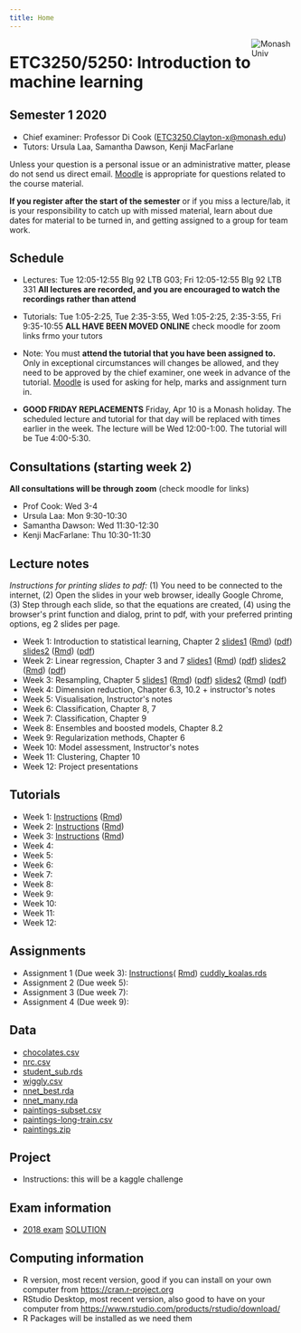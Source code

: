 ```yaml
---
title: Home
---
```


[<img src="img/M.png" style="max-width:15%;min-width:40px;float:right;" alt="Monash Univ" />](https://monash.edu)

# ETC3250/5250: Introduction to machine learning

## Semester 1 2020

- Chief examiner: Professor Di Cook (ETC3250.Clayton-x@monash.edu)
- Tutors: Ursula Laa, Samantha Dawson, Kenji MacFarlane

Unless your question is a personal issue or an administrative matter, please do not send us direct email. [Moodle](https://lms.monash.edu/course/view.php?id=63422) is appropriate for questions related to the course material.

**If you register after the start of the semester** or if you miss a lecture/lab, it is your responsibility to catch up with missed material, learn about due dates for material to be turned in, and getting assigned to a group for team work. 

## Schedule

- Lectures: Tue 12:05-12:55 Blg 92 LTB G03; Fri 12:05-12:55 Blg 92 LTB 331 **All lectures are recorded, and you are encouraged to watch the recordings rather than attend**

- Tutorials: Tue 1:05-2:25, Tue 2:35-3:55, Wed 1:05-2:25, 2:35-3:55, Fri 9:35-10:55 **ALL HAVE BEEN MOVED ONLINE** check moodle for zoom links  frmo your tutors
- Note: You must **attend the tutorial that you have been assigned to.** Only in exceptional circumstances will changes be allowed, and they need to be approved by the chief examiner, one week in advance of the tutorial. [Moodle](https://lms.monash.edu/course/view.php?id=49079) is used for asking for help, marks and assignment turn in. 

- **GOOD FRIDAY REPLACEMENTS** Friday, Apr 10 is a Monash holiday. The
  scheduled lecture and tutorial for that day will be replaced with
  times earlier in the week. The lecture will be Wed 12:00-1:00. The tutorial will be Tue 4:00-5:30.

## Consultations (starting week 2)

**All consultations will be through zoom** (check moodle for  links)

- Prof Cook: Wed 3-4 
- Ursula Laa: Mon 9:30-10:30 
- Samantha Dawson: Wed 11:30-12:30 
- Kenji MacFarlane: Thu 10:30-11:30 

## Lecture notes

*Instructions for printing slides to pdf:* (1) You need to be connected to the internet, (2) Open the slides in your web browser, ideally Google Chrome, (3) Step through each slide, so that the equations are created, (4) using the browser's print function and dialog, print to pdf, with your preferred printing options, eg 2 slides per page.

- Week 1: Introduction to statistical learning, Chapter 2 [slides1](http://iml.numbat.space/lectures/week1/introduction.html) ([Rmd](http://iml.numbat.space/lectures/week1/introduction.Rmd)) ([pdf](http://iml.numbat.space/lectures/week1/introduction.pdf)) [slides2](http://iml.numbat.space/lectures/week1/statlearn.html) ([Rmd](http://iml.numbat.space/lectures/week1/statlearn.Rmd))
([pdf](http://iml.numbat.space/lectures/week1/statlearn.pdf))
- Week 2: Linear regression, Chapter 3 and 7 
[slides1](http://iml.numbat.space/lectures/week2/linear-regression.html) ([Rmd](http://iml.numbat.space/lectures/week2/linear-regression.Rmd)) ([pdf](http://iml.numbat.space/lectures/week2/linear-regression.pdf)) [slides2](http://iml.numbat.space/lectures/week2/flexible-regression.html) ([Rmd](http://iml.numbat.space/lectures/week2/flexible-regression.Rmd))
([pdf](http://iml.numbat.space/lectures/week2/flexible-regression.pdf))
- Week 3: Resampling, Chapter 5 [slides1](http://iml.numbat.space/lectures/week3/categorical_response_regression.html) ([Rmd](http://iml.numbat.space/lectures/week3/categorical_response_regression.Rmd)) ([pdf](http://iml.numbat.space/lectures/week3/categorical_response_regression.pdf)) [slides2](http://iml.numbat.space/lectures/week3/resampling.html) ([Rmd](http://iml.numbat.space/lectures/week3/resampling.Rmd))
([pdf](http://iml.numbat.space/lectures/week3/resampling.pdf))
- Week 4: Dimension reduction, Chapter 6.3, 10.2 + instructor's notes
- Week 5: Visualisation, Instructor's notes
- Week 6: Classification,  Chapter 8, 7
- Week 7: Classification, Chapter 9
- Week 8: Ensembles and boosted models, Chapter 8.2 
- Week 9: Regularization methods, Chapter 6 
- Week 10: Model assessment, Instructor's notes
- Week 11: Clustering, Chapter 10
- Week 12: Project presentations

<!--
https://www.monash.edu/policy-bank/academic/education/learning-and-teaching
-->

## Tutorials

- Week 1: [Instructions](https://iml.numbat.space/labs/lab1.html) ([Rmd](https://iml.numbat.space/labs/lab1.Rmd))
- Week 2: [Instructions](https://iml.numbat.space/labs/lab2.html) ([Rmd](https://iml.numbat.space/labs/lab2.Rmd))
- Week 3: [Instructions](https://iml.numbat.space/labs/lab3.html) ([Rmd](https://iml.numbat.space/labs/lab3.Rmd))
- Week 4:
- Week 5: 
- Week 6: 
- Week 7: 
- Week 8: 
- Week 9: 
- Week 10: 
- Week 11:  
- Week 12: 

## Assignments

- Assignment 1 (Due week 3): [Instructions](assignments/assignment1.html)( [Rmd](assignments/assignment1.Rmd)) [cuddly_koalas.rds](assignments/data/cuddly_koalas.rds)
- Assignment 2 (Due week 5):
- Assignment 3 (Due week 7):
- Assignment 4 (Due week 9):

## Data

- [chocolates.csv](http://iml.numbat.space/data/chocolates.csv)
- [nrc.csv](http://iml.numbat.space/data/nrc.csv)
- [student_sub.rds](http://iml.numbat.space/data/student_sub.rds)
- [wiggly.csv](http://iml.numbat.space/labs/data/wiggly.csv)
- [nnet_best.rda](http://iml.numbat.space/labs/data/nnet_best.rda)
- [nnet_many.rda](http://iml.numbat.space/labs/data/nnet_many.rda)
- [paintings-subset.csv](http://iml.numbat.space/labs/data/paintings-subset.csv)
- [paintings-long-train.csv](http://iml.numbat.space/labs/data/paintings-long-train.csv)
- [paintings.zip](http://iml.numbat.space/labs/data/paintings.zip)

## Project

- Instructions: this will be a kaggle challenge

## Exam information

- [2018 exam](http://iml.numbat.space/exam/practice_exam_2018.pdf) [SOLUTION](http://iml.numbat.space/exam/practice_exam_solution_2018.pdf)


## Computing information

- R version, most recent version, good if you can install on your own computer from https://cran.r-project.org
- RStudio Desktop, most recent version, also good to have on your computer from https://www.rstudio.com/products/rstudio/download/
- R Packages will be installed as we need them

